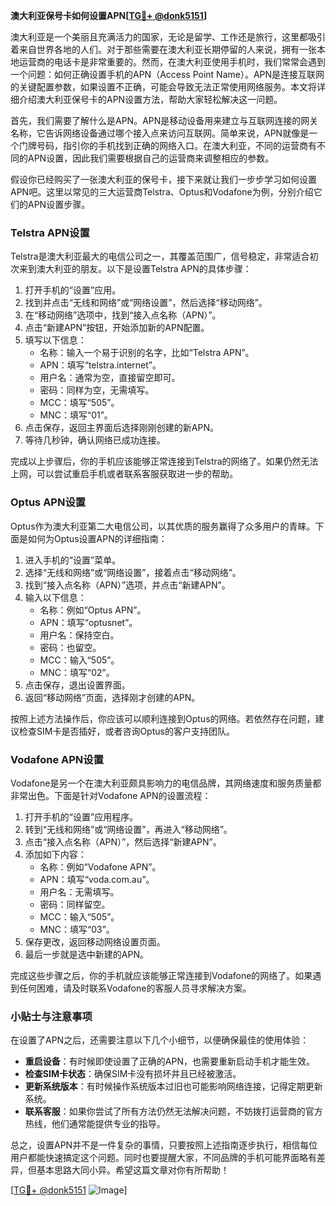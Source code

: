 **澳大利亚保号卡如何设置APN[[TG💪+ @donk5151](https://t.me/s/donk5151)]**

澳大利亚是一个美丽且充满活力的国家，无论是留学、工作还是旅行，这里都吸引着来自世界各地的人们。对于那些需要在澳大利亚长期停留的人来说，拥有一张本地运营商的电话卡是非常重要的。然而，在澳大利亚使用手机时，我们常常会遇到一个问题：如何正确设置手机的APN（Access Point Name）。APN是连接互联网的关键配置参数，如果设置不正确，可能会导致无法正常使用网络服务。本文将详细介绍澳大利亚保号卡的APN设置方法，帮助大家轻松解决这一问题。

首先，我们需要了解什么是APN。APN是移动设备用来建立与互联网连接的网关名称，它告诉网络设备通过哪个接入点来访问互联网。简单来说，APN就像是一个门牌号码，指引你的手机找到正确的网络入口。在澳大利亚，不同的运营商有不同的APN设置，因此我们需要根据自己的运营商来调整相应的参数。

假设你已经购买了一张澳大利亚的保号卡，接下来就让我们一步步学习如何设置APN吧。这里以常见的三大运营商Telstra、Optus和Vodafone为例，分别介绍它们的APN设置步骤。

### Telstra APN设置

Telstra是澳大利亚最大的电信公司之一，其覆盖范围广，信号稳定，非常适合初次来到澳大利亚的朋友。以下是设置Telstra APN的具体步骤：

1. 打开手机的“设置”应用。
2. 找到并点击“无线和网络”或“网络设置”，然后选择“移动网络”。
3. 在“移动网络”选项中，找到“接入点名称（APN）”。
4. 点击“新建APN”按钮，开始添加新的APN配置。
5. 填写以下信息：
   - 名称：输入一个易于识别的名字，比如“Telstra APN”。
   - APN：填写“telstra.internet”。
   - 用户名：通常为空，直接留空即可。
   - 密码：同样为空，无需填写。
   - MCC：填写“505”。
   - MNC：填写“01”。
6. 点击保存，返回主界面后选择刚刚创建的新APN。
7. 等待几秒钟，确认网络已成功连接。

完成以上步骤后，你的手机应该能够正常连接到Telstra的网络了。如果仍然无法上网，可以尝试重启手机或者联系客服获取进一步的帮助。

### Optus APN设置

Optus作为澳大利亚第二大电信公司，以其优质的服务赢得了众多用户的青睐。下面是如何为Optus设置APN的详细指南：

1. 进入手机的“设置”菜单。
2. 选择“无线和网络”或“网络设置”，接着点击“移动网络”。
3. 找到“接入点名称（APN）”选项，并点击“新建APN”。
4. 输入以下信息：
   - 名称：例如“Optus APN”。
   - APN：填写“optusnet”。
   - 用户名：保持空白。
   - 密码：也留空。
   - MCC：输入“505”。
   - MNC：填写“02”。
5. 点击保存，退出设置界面。
6. 返回“移动网络”页面，选择刚才创建的APN。

按照上述方法操作后，你应该可以顺利连接到Optus的网络。若依然存在问题，建议检查SIM卡是否插好，或者咨询Optus的客户支持团队。

### Vodafone APN设置

Vodafone是另一个在澳大利亚颇具影响力的电信品牌，其网络速度和服务质量都非常出色。下面是针对Vodafone APN的设置流程：

1. 打开手机的“设置”应用程序。
2. 转到“无线和网络”或“网络设置”，再进入“移动网络”。
3. 点击“接入点名称（APN）”，然后选择“新建APN”。
4. 添加如下内容：
   - 名称：例如“Vodafone APN”。
   - APN：填写“voda.com.au”。
   - 用户名：无需填写。
   - 密码：同样留空。
   - MCC：输入“505”。
   - MNC：填写“03”。
5. 保存更改，返回移动网络设置页面。
6. 最后一步就是选中新建的APN。

完成这些步骤之后，你的手机就应该能够正常连接到Vodafone的网络了。如果遇到任何困难，请及时联系Vodafone的客服人员寻求解决方案。

### 小贴士与注意事项

在设置了APN之后，还需要注意以下几个小细节，以便确保最佳的使用体验：

- **重启设备**：有时候即使设置了正确的APN，也需要重新启动手机才能生效。
- **检查SIM卡状态**：确保SIM卡没有损坏并且已经被激活。
- **更新系统版本**：有时候操作系统版本过旧也可能影响网络连接，记得定期更新系统。
- **联系客服**：如果你尝试了所有方法仍然无法解决问题，不妨拨打运营商的官方热线，他们通常能提供专业的指导。

总之，设置APN并不是一件复杂的事情，只要按照上述指南逐步执行，相信每位用户都能快速搞定这个问题。同时也要提醒大家，不同品牌的手机可能界面略有差异，但基本思路大同小异。希望这篇文章对你有所帮助！

[[TG💪+ @donk5151](https://t.me/s/donk5151) ![Image](https://i.postimg.cc/rwNCRYN7/Snipaste-2025-04-30-17-27-05.png)]